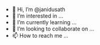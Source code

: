 - 👋 Hi, I’m @janidusath
- 👀 I’m interested in ...
- 🌱 I’m currently learning ...
- 💞️ I’m looking to collaborate on ...
- 📫 How to reach me ...

<!---
janidusath/janidusath is a ✨ special ✨ repository because its `README.md` (this file) appears on your GitHub profile.
You can click the Preview link to take a look at your changes.
--->
